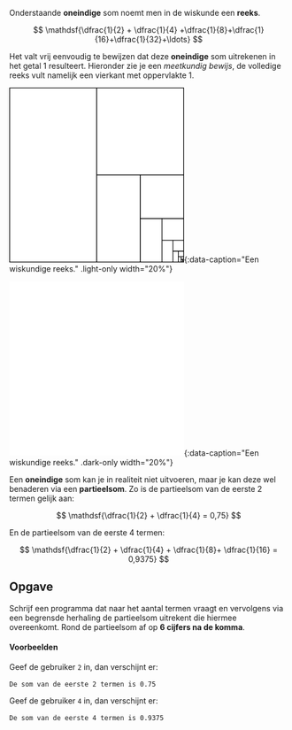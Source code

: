 Onderstaande **oneindige** som noemt men in de wiskunde een **reeks**.

$$
\mathdsf{\dfrac{1}{2} + \dfrac{1}{4} +\dfrac{1}{8}+\dfrac{1}{16}+\dfrac{1}{32}+\ldots}
$$

Het valt vrij eenvoudig te bewijzen dat deze **oneindige** som uitrekenen in het getal 1 resulteert. Hieronder zie je een *meetkundig bewijs*, de volledige reeks vult namelijk een vierkant met oppervlakte 1.

![Een wiskundige reeks.](media/image.png "Een wiskundige reeks."){:data-caption="Een wiskundige reeks." .light-only width="20%"}

![Een wiskundige reeks.](media/image_dark.png "De som van Archimedes"){:data-caption="Een wiskundige reeks." .dark-only width="20%"}

Een **oneindige** som kan je in realiteit niet uitvoeren, maar je kan deze wel benaderen via een **partieelsom**. Zo is de partieelsom van de eerste 2 termen gelijk aan:

$$
\mathdsf{\dfrac{1}{2} + \dfrac{1}{4} = 0,75}
$$

En de partieelsom van de eerste 4 termen:

$$
\mathdsf{\dfrac{1}{2} + \dfrac{1}{4} + \dfrac{1}{8}+ \dfrac{1}{16} = 0,9375}
$$

## Opgave
Schrijf een programma dat naar het aantal termen vraagt en vervolgens via een begrensde herhaling de partieelsom uitrekent die hiermee overeenkomt.
Rond de partieelsom af op **6 cijfers na de komma**.

#### Voorbeelden
Geef de gebruiker `2` in, dan verschijnt er:
```
De som van de eerste 2 termen is 0.75
```

Geef de gebruiker `4` in, dan verschijnt er:
```
De som van de eerste 4 termen is 0.9375
```
